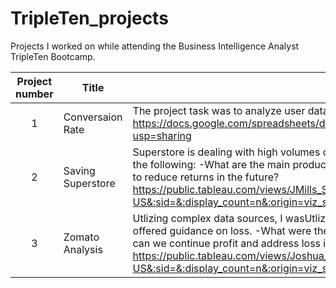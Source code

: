 # TripleTen_projects
Projects I worked on while attending the Business Intelligence Analyst TripleTen Bootcamp.


| Project number | Title | Description |
| :-----------: | ----------- |----------- |
| 1 | Conversaion Rate| The project task was to analyze user data and find the retention rate. https://docs.google.com/spreadsheets/d/1lmxDzm4G84_vsvLDIcuAK_gb3fryrpwkK1EkxzATL80/edit?usp=sharing |
| 2 | Saving Superstore | Superstore is dealing with high volumes of returns. Using the data provided, visualizations were created to address the following: -What are the main products being returned? -How do these affect profitability? -What can be done to reduce returns in the future? https://public.tableau.com/views/JMills_Storytelling_with_Data_Project1/Top20CustReturnbyName?:language=en-US&:sid=&:display_count=n&:origin=viz_share_link |
| 3 | Zomato Analysis | Utlizing complex data sources, I wasUtlizing complex data sources, I assessed key points of profitability and offered guidance on loss. -What were the main points of profitability? -Where was the most loss occuring? -How can we continue profit and address loss in the future? https://public.tableau.com/views/Joshua_Mills_BIA_Final_Project/FINALPROJECT?:language=en-US&:sid=&:display_count=n&:origin=viz_share_link

